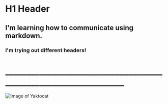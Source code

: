 # H1 Header 
## I'm learning how to communicate using markdown. 
### I'm trying out different headers! 

# _________________________________________________________________
![Image of Yaktocat](https://octodex.github.com/images/yaktocat.png)
